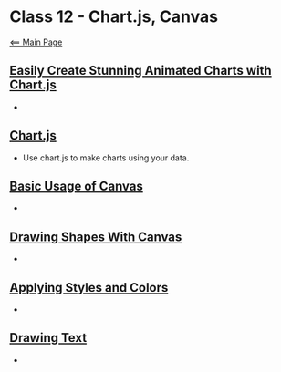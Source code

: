 # Class 12 - Chart.js, Canvas

[<== Main Page](../README.md)

## [Easily Create Stunning Animated Charts with Chart.js](https://www.webdesignerdepot.com/2013/11/easily-create-stunning-animated-charts-with-chart-js/)

- 

## [Chart.js](https://www.chartjs.org/docs/latest/)

- Use chart.js to make charts using your data.

## [Basic Usage of Canvas](https://developer.mozilla.org/en-US/docs/Web/API/Canvas_API/Tutorial/Basic_usage)

- 

## [Drawing Shapes With Canvas](https://developer.mozilla.org/en-US/docs/Web/API/Canvas_API/Tutorial/Drawing_shapes)

- 

## [Applying Styles and Colors](https://developer.mozilla.org/en-US/docs/Web/API/Canvas_API/Tutorial/Applying_styles_and_colors)

- 

## [Drawing Text](https://developer.mozilla.org/en-US/docs/Web/API/Canvas_API/Tutorial/Drawing_text)

- 
